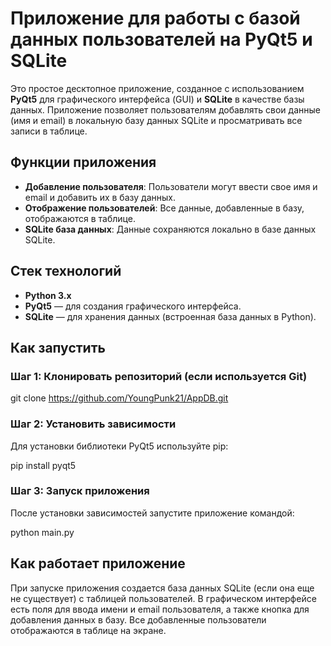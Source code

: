 # Приложение для работы с базой данных пользователей на PyQt5 и SQLite

Это простое десктопное приложение, созданное с использованием **PyQt5** для графического интерфейса (GUI) и **SQLite** в качестве базы данных. Приложение позволяет пользователям добавлять свои данные (имя и email) в локальную базу данных SQLite и просматривать все записи в таблице.

## Функции приложения
- **Добавление пользователя**: Пользователи могут ввести свое имя и email и добавить их в базу данных.
- **Отображение пользователей**: Все данные, добавленные в базу, отображаются в таблице.
- **SQLite база данных**: Данные сохраняются локально в базе данных SQLite.

## Стек технологий
- **Python 3.x**
- **PyQt5** — для создания графического интерфейса.
- **SQLite** — для хранения данных (встроенная база данных в Python).

## Как запустить

### Шаг 1: Клонировать репозиторий (если используется Git)

git clone https://github.com/YoungPunk21/AppDB.git


### Шаг 2: Установить зависимости
Для установки библиотеки PyQt5 используйте pip:

pip install pyqt5

### Шаг 3: Запуск приложения
После установки зависимостей запустите приложение командой:

python main.py

## Как работает приложение
При запуске приложения создается база данных SQLite (если она еще не существует) с таблицей пользователей.
В графическом интерфейсе есть поля для ввода имени и email пользователя, а также кнопка для добавления данных в базу.
Все добавленные пользователи отображаются в таблице на экране.
